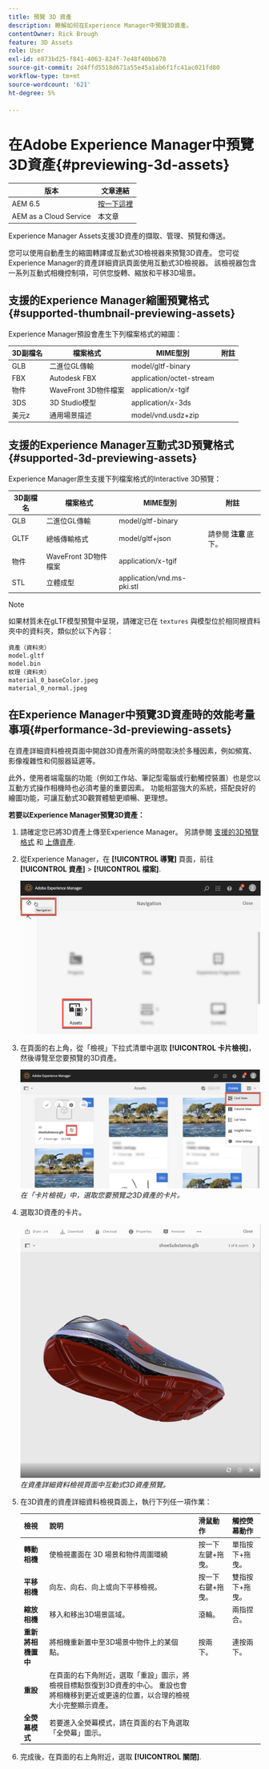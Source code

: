 ```yaml
---
title: 預覽 3D 資產
description: 瞭解如何在Experience Manager中預覽3D資產。
contentOwner: Rick Brough
feature: 3D Assets
role: User
exl-id: e873bd25-f841-4063-824f-7e48f40bb678
source-git-commit: 2d4ffd5518d671a55e45a1ab6f1fc41ac021fd80
workflow-type: tm+mt
source-wordcount: '621'
ht-degree: 5%

---
```


# 在Adobe Experience Manager中預覽3D資產{#previewing-3d-assets}

| 版本 | 文章連結 |
| -------- | ---------------------------- |
| AEM 6.5 | [按一下這裡](https://experienceleague.adobe.com/docs/experience-manager-65/assets/using/previewing-3d-assets.html?lang=zh-Hant) |
| AEM as a Cloud Service  | 本文章 |

Experience Manager Assets支援3D資產的擷取、管理、預覽和傳送。

您可以使用自動產生的縮圖轉譯或互動式3D檢視器來預覽3D資產。 您可從Experience Manager的資產詳細資訊頁面使用互動式3D檢視器。 該檢視器包含一系列互動式相機控制項，可供您旋轉、縮放和平移3D場景。

<!-- See also [Working with 3D assets in Dynamic Media](/help/assets/dynamic-media/assets-3d.md). -->

## 支援的Experience Manager縮圖預覽格式{#supported-thumbnail-previewing-assets}

Experience Manager預設會產生下列檔案格式的縮圖：

| 3D副檔名 | 檔案格式 | MIME型別 | 附註 |
|---|---|---|---|
| GLB | 二進位GL傳輸 | model/gltf-binary |  |
| FBX | Autodesk FBX | application/octet-stream |  |
| 物件 | WaveFront 3D物件檔案 | application/x-tgif |  |
| 3DS | 3D Studio模型 | application/x-3ds |  |
| 美元z | 通用場景描述 | model/vnd.usdz+zip |  |

## 支援的Experience Manager互動式3D預覽格式{#supported-3d-previewing-assets}

Experience Manager原生支援下列檔案格式的Interactive 3D預覽：

| 3D副檔名 | 檔案格式 | MIME型別 | 附註 |
|---|---|---|---|
| GLB | 二進位GL傳輸 | model/gltf-binary |  |
| GLTF | 總帳傳輸格式 | model/gltf+json | 請參閱 **注意** 底下。 |
| 物件 | WaveFront 3D物件檔案 | application/x-tgif |  |
| STL | 立體成型 | application/vnd.ms-pki.stl |  |


>[!NOTE]
>
>如果材質未在gLTF模型預覽中呈現，請確定已在 `textures` 與模型位於相同根資料夾中的資料夾，類似於以下內容：

    資產（資料夾）
    model.gltf
    model.bin
    紋理（資料夾）
    material_0_baseColor.jpeg
    material_0_normal.jpeg

## 在Experience Manager中預覽3D資產時的效能考量事項{#performance-3d-previewing-assets}

在資產詳細資料檢視頁面中開啟3D資產所需的時間取決於多種因素，例如頻寬、影像複雜性和伺服器延遲等。

此外，使用者端電腦的功能（例如工作站、筆記型電腦或行動觸控裝置）也是您以互動方式操作相機時也必須考量的重要因素。 功能相當強大的系統，搭配良好的繪圖功能，可讓互動式3D觀賞體驗更順暢、更理想。

**若要以Experience Manager預覽3D資產：**

1. 請確定您已將3D資產上傳至Experience Manager。
另請參閱 [支援的3D預覽格式](#supported-3d-previewing-assets) 和 [上傳資產](/help/assets/manage-digital-assets.md#uploading-assets).
1. 從Experience Manager，在 **[!UICONTROL 導覽]** 頁面，前往 **[!UICONTROL 資產]** > **[!UICONTROL 檔案]**.

   ![導覽頁面](/help/assets/dynamic-media/assets/navigation-assets.png)

1. 在頁面的右上角，從「檢視」下拉式清單中選取 **[!UICONTROL 卡片檢視]**，然後導覽至您要預覽的3D資產。

   ![選擇3D卡片](/help/assets/dynamic-media/assets/3d-card-select.png)
   _在「卡片檢視」中，選取您要預覽之3D資產的卡片。_

1. 選取3D資產的卡片。

   ![互動式3D預覽](/help/assets/dynamic-media/assets/3d-preview.png)
   _在資產詳細資料檢視頁面中互動式3D資產預覽。_
1. 在3D資產的資產詳細資料檢視頁面上，執行下列任一項作業：

   | 檢視 | 說明 | 滑鼠動作 | 觸控熒幕動作 |
   | --- | --- | --- | --- |
   | **轉動相機** | 使檢視畫面在 3D 場景和物件周圍環繞 | 按一下左鍵+拖曳。 | 單指按下+拖曳。 |
   | **平移相機** | 向左、向右、向上或向下平移檢視。 | 按一下右鍵+拖曳。 | 雙指按下+拖曳。 |
   | **縮放相機** | 移入和移出3D場景區域。 | 滾輪。 | 兩指捏合。 |
   | **重新將相機置中** | 將相機重新置中至3D場景中物件上的某個點。 | 按兩下。 | 連按兩下。 |
   | **重設** | 在頁面的右下角附近，選取「重設」圖示，將檢視目標點恢復到3D資產的中心。 重設也會將相機移到更近或更遠的位置，以合理的檢視大小完整顯示資產。 |   |   |
   | **全熒幕模式** | 若要進入全熒幕模式，請在頁面的右下角選取「全熒幕」圖示。 |   |   |

1. 完成後，在頁面的右上角附近，選取 **[!UICONTROL 關閉]**.
